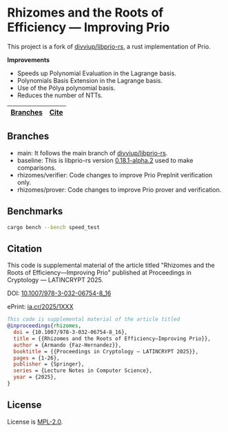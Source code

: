 # Rhizomes and the Roots of Efficiency — Improving Prio

This project is a fork of [divviup/libprio-rs](https://github.com/divviup/libprio-rs), a rust implementation of Prio.

**Improvements**

- Speeds up Polynomial Evaluation in the Lagrange basis.
- Polynomials Basis Extension in the Lagrange basis.
- Use of the Pólya polynomial basis.
- Reduces the number of NTTs.

|[Branches](#branches)|[Cite](#citation)|
|--|--|

## Branches

- main: It follows the main branch of [divviup/libprio-rs](https://github.com/divviup/libprio-rs).
- baseline: This is libprio-rs version [0.18.1-alpha.2](https://github.com/divviup/libprio-rs/tree/0.18.1-alpha.2) used to make comparisons.
- rhizomes/verifier: Code changes to improve Prio PrepInit verification only.
- rhizomes/prover: Code changes to improve Prio prover and verification.

## Benchmarks

```sh
cargo bench --bench speed_test
```

## Citation

This code is supplemental material of the article titled
"Rhizomes and the Roots of Efficiency—Improving Prio"
published at Proceedings in Cryptology — LATINCRYPT 2025.

DOI: [10.1007/978-3-032-06754-8_16](https://doi.org/10.1007/978-3-032-06754-8_16)

ePrint: [ia.cr/2025/1XXX](https://ia.cr/2025/1xxx)

```bibtex
This code is supplemental material of the article titled
@inproceedings{rhizomes,
  doi = {10.1007/978-3-032-06754-8_16},
  title = {{Rhizomes and the Roots of Efficiency—Improving Prio}},
  author = {Armando {Faz-Hernandez}},
  booktitle = {{Proceedings in Cryptology — LATINCRYPT 2025}},
  pages = {1-26},
  publisher = {Springer},
  series = {Lecture Notes in Computer Science},
  year = {2025},
}
```

## License

License is [MPL-2.0](./LICENSE.txt).
